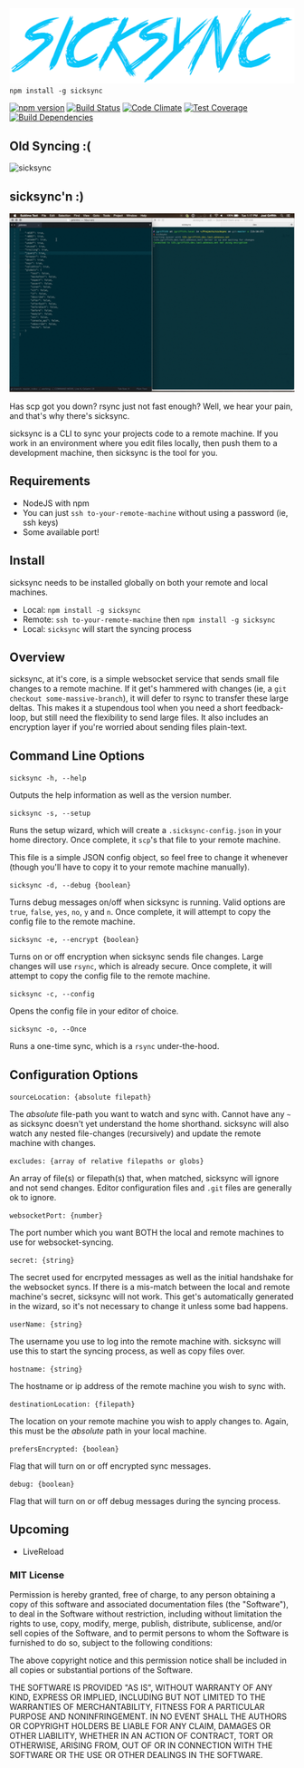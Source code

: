 ![sicksync](https://raw.githubusercontent.com/adnexus/sicksync/master/img/sicksync.png)
`npm install -g sicksync`

[![npm version](https://badge.fury.io/js/sicksync.svg)](http://badge.fury.io/js/sicksync)
[![Build Status](https://travis-ci.org/adnexus/sicksync.svg?branch=tests)](https://travis-ci.org/adnexus/sicksync)
[![Code Climate](https://codeclimate.com/github/adnexus/sicksync/badges/gpa.svg)](https://codeclimate.com/github/adnexus/sicksync)
[![Test Coverage](https://codeclimate.com/github/adnexus/sicksync/badges/coverage.svg)](https://codeclimate.com/github/adnexus/sicksync)
[![Build Dependencies](https://david-dm.org/adnexus/sicksync.png)](https://david-dm.org/adnexus/sicksync)

## Old Syncing :(
![sicksync](https://raw.githubusercontent.com/adnexus/sicksync/master/img/old-sync.gif)

## sicksync'n :)
![sicksync](https://raw.githubusercontent.com/adnexus/sicksync/master/img/sicksync.gif)


Has scp got you down? rsync just not fast enough? Well, we hear your pain, and that's why there's sicksync.

sicksync is a CLI to sync your projects code to a remote machine. If you work in an environment where you edit files locally, then push them to a development machine, then sicksync is the tool for you.

## Requirements

- NodeJS with npm
- You can just `ssh to-your-remote-machine` without using a password (ie, ssh keys)
- Some available port!

## Install
sicksync needs to be installed globally on both your remote and local machines.

- Local: `npm install -g sicksync`
- Remote: `ssh to-your-remote-machine` then `npm install -g sicksync`
- Local: `sicksync` will start the syncing process

## Overview
sicksync, at it's core, is a simple websocket service that sends small file changes to a remote machine. If it get's hammered with changes (ie, a `git checkout some-massive-branch`), it will defer to rsync to transfer these large deltas. This makes it a stupendous tool when you need a short feedback-loop, but still need the flexibility to send large files. It also includes an encryption layer if you're worried about sending files plain-text.

## Command Line Options

`sicksync -h, --help`

Outputs the help information as well as the version number.

`sicksync -s, --setup`

Runs the setup wizard, which will create a `.sicksync-config.json` in your home directory. Once complete, it `scp`'s that file to your remote machine.

This file is a simple JSON config object, so feel free to change it whenever (though you'll have to copy it to your remote machine manually).

`sicksync -d, --debug {boolean}`

Turns debug messages on/off when sicksync is running. Valid options are `true`, `false`, `yes`, `no`, `y` and `n`. Once complete, it will attempt to copy the config file to the remote machine.

`sicksync -e, --encrypt {boolean}`

Turns on or off encryption when sicksync sends file changes. Large changes will use `rsync`, which is already secure. Once complete, it will attempt to copy the config file to the remote machine.

`sicksync -c, --config`

Opens the config file in your editor of choice.

`sicksync -o, --Once`

Runs a one-time sync, which is a `rsync` under-the-hood.

## Configuration Options

`sourceLocation: {absolute filepath}`

The *absolute* file-path you want to watch and sync with. Cannot have any `~` as sicksync doesn't yet understand the home shorthand. sicksync will also watch any nested file-changes (recursively) and update the remote machine with changes.

`excludes: {array of relative filepaths or globs}`

An array of file(s) or filepath(s) that, when matched, sicksync will ignore and not send changes. Editor configuration files and `.git` files are generally ok to ignore.

`websocketPort: {number}`

The port number which you want BOTH the local and remote machines to use for websocket-syncing.

`secret: {string}`

The secret used for encrpyted messages as well as the initial handshake for the websocket syncs. If there is a mis-match between the local and remote machine's secret, sicksync will not work. This get's automatically generated in the wizard, so it's not necessary to change it unless some bad happens.

`userName: {string}`

The username you use to log into the remote machine with. sicksync will use this to start the syncing process, as well as copy files over.

`hostname: {string}`

The hostname or ip address of the remote machine you wish to sync with.

`destinationLocation: {filepath}`

The location on your remote machine you wish to apply changes to. Again, this must be the *absolute* path in your local machine.

`prefersEncrypted: {boolean}`

Flag that will turn on or off encrypted sync messages.

`debug: {boolean}`

Flag that will turn on or off debug messages during the syncing process.

## Upcoming

- LiveReload

### MIT License

Permission is hereby granted, free of charge, to any person obtaining a copy
of this software and associated documentation files (the "Software"), to deal
in the Software without restriction, including without limitation the rights
to use, copy, modify, merge, publish, distribute, sublicense, and/or sell
copies of the Software, and to permit persons to whom the Software is
furnished to do so, subject to the following conditions:

The above copyright notice and this permission notice shall be included in
all copies or substantial portions of the Software.

THE SOFTWARE IS PROVIDED "AS IS", WITHOUT WARRANTY OF ANY KIND, EXPRESS OR
IMPLIED, INCLUDING BUT NOT LIMITED TO THE WARRANTIES OF MERCHANTABILITY,
FITNESS FOR A PARTICULAR PURPOSE AND NONINFRINGEMENT. IN NO EVENT SHALL THE
AUTHORS OR COPYRIGHT HOLDERS BE LIABLE FOR ANY CLAIM, DAMAGES OR OTHER
LIABILITY, WHETHER IN AN ACTION OF CONTRACT, TORT OR OTHERWISE, ARISING FROM,
OUT OF OR IN CONNECTION WITH THE SOFTWARE OR THE USE OR OTHER DEALINGS IN
THE SOFTWARE.